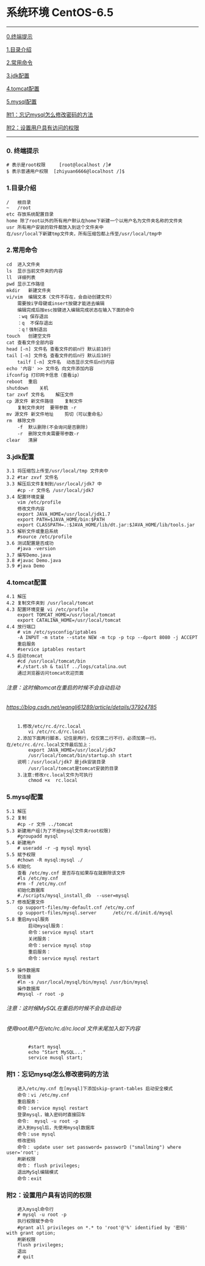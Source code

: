 # 系统环境 CentOS-6.5 
------------

[0.终端提示](https://github.com/zhiyuan6666/Java/blob/master/linux.md#0-%E7%BB%88%E7%AB%AF%E6%8F%90%E7%A4%BA "0.终端提示")

[1.目录介绍](https://github.com/zhiyuan6666/Java/blob/master/linux.md#0-%E7%BB%88%E7%AB%AF%E6%8F%90%E7%A4%BA "1.目录介绍")

[2.常用命令](https://github.com/zhiyuan6666/Java/blob/master/linux.md#0-%E7%BB%88%E7%AB%AF%E6%8F%90%E7%A4%BA "2.常用命令")

[3.jdk配置](https://github.com/zhiyuan6666/Java/blob/master/linux.md#0-%E7%BB%88%E7%AB%AF%E6%8F%90%E7%A4%BA "3.jdk配置")

[4.tomcat配置](https://github.com/zhiyuan6666/Java/blob/master/linux.md#0-%E7%BB%88%E7%AB%AF%E6%8F%90%E7%A4%BA "4.tomcat配置")

[5.mysql配置](https://github.com/zhiyuan6666/Java/blob/master/linux.md#0-%E7%BB%88%E7%AB%AF%E6%8F%90%E7%A4%BA "5.mysql配置")

[附1：忘记mysql怎么修改密码的方法](https://github.com/zhiyuan6666/Java/blob/master/linux.md#0-%E7%BB%88%E7%AB%AF%E6%8F%90%E7%A4%BA "附1：忘记mysql怎么修改密码的方法")

[附2：设置用户具有访问的权限](https://github.com/zhiyuan6666/Java/blob/master/linux.md#0-%E7%BB%88%E7%AB%AF%E6%8F%90%E7%A4%BA "附2：设置用户具有访问的权限")

------------

### 0. 终端提示 
	# 表示是root权限 	[root@localhost /]#
	$ 表示普通用户权限	[zhiyuan6666@localhost /]$ 
	
### 1.目录介绍
	/	根目录
	~	/root
	etc	存放系统配置目录
	home 除了root以外的所有用户默认在home下新建一个以用户名为文件夹名称的文件夹
	usr	所有用户安装的软件都放入到这个文件夹中
	在/usr/local下新建tmp文件夹，所有压缩包都上传至/usr/local/tmp中
### 2.常用命令
	cd	进入文件夹
	ls	显示当前文件夹的内容
	ll	详细列表
	pwd	显示工作路径
	mkdir	新建文件夹
	vi/vim	编辑文本（文件不存在，会自动创建文件）
		需要按i字母键或insert按键才能进去编辑
		编辑完成后按esc按键进入编辑完成状态在输入下面的命令
		：wq 保存退出
		：q  不保存退出
		：q！强制退出
	touch	创建空文件
	cat	查看文件全部内容
	head [-n] 文件名 查看文件的前n行 默认前10行
	tail [-n] 文件名 查看文件的后n行 默认后10行
		tailf [-n] 文件名  动态显示文件后n行内容
	echo '内容' >> 文件名 向文件添加内容
	ifconfig 打印网卡信息（查看ip）
	reboot	重启
	shutdown	关机
	tar zxvf 文件名	解压文件
	cp 源文件 新文件路径	复制文件
		复制文件夹时  要带参数 -r
	mv 源文件 新文件地址 	剪切（可以重命名）
	rm	移除文件
		-f	默认删除(不会询问是否删除)
		-r	删除文件夹需要带参数-r
	clear	清屏
### 3.jdk配置
	3.1 将压缩包上传至/usr/local/tmp 文件夹中
	3.2 #tar zxvf 文件名
	3.3 解压后文件复制到/usr/local/jdk7 中
		#cp -r 文件名 /usr/local/jdk7
	3.4 配置环境变量
		vim /etc/profile
		修改文件内容
		export JAVA_HOME=/usr/local/jdk1.7
		export PATH=$JAVA_HOME/bin:$PATH
		export CLASSPATH=.:$JAVA_HOME/lib/dt.jar:$JAVA_HOME/lib/tools.jar
	3.5 解析文件或重启系统
		#source /etc/profile
	3.6 测试配置是否成功
		#java -version
	3.7 编写Demo.java
	3.8 #javac Demo.java 
	3.9 #java Demo
### 4.tomcat配置
	4.1 解压 
	4.2 复制文件夹到 /usr/local/tomcat
	4.3 配置环境变量 vi /etc/profile
		export TOMCAT_HOME=/usr/local/tomcat
		export CATALINA_HOME=/usr/local/tomcat
	4.4 放行端口
		# vim /etc/sysconfig/iptables
		-A INPUT -m state --state NEW -m tcp -p tcp --dport 8080 -j ACCEPT
		重启服务
		#service iptables restart
	4.5 启动tomcat
		#cd /usr/local/tomcat/bin
		#./start.sh & tailf ../logs/catalina.out
		通过浏览器访问tomcat欢迎页面
###### 	注意：这时候tomcat在重启的时候不会自动启动
###### 	https://blog.csdn.net/wangli61289/article/details/37924785
		1.修改/etc/rc.d/rc.local
			vi /etc/rc.d/rc.local 
		2.添加下面两行脚本，记住是两行，仅仅第二行不行，必须加第一行。在/etc/rc.d/rc.local文件最后加上：
			export JAVA_HOME=/usr/local/jdk7
			/usr/local/tomcat/bin/startup.sh start
		说明：/usr/local/jdk7 是jdk安装目录
			/usr/local/tomcat是tomcat安装的目录
		3.注意:修改rc.local文件为可执行
			chmod +x  rc.local

### 5.mysql配置
	5.1 解压 
	5.2 复制
		#cp -r 文件 ../tomcat
	5.3 新建用户组(为了不给mysql文件夹root权限)
		#groupadd mysql
	5.4 新建用户
		# useradd -r -g mysql mysql
	5.5 赋予权限
		#chown -R mysql:mysql ./
	5.6 初始化
		查看 /etc/my.cnf 是否存在如果存在就删除该文件
		#ls /etc/my.cnf
		#rm -f /etc/my.cnf
		初始化数据库
		#./scripts/mysql_install_db  --user=mysql
	5.7 修改配置文件
		cp support-files/my-default.cnf /etc/my.cnf
		cp support-files/mysql.server      /etc/rc.d/init.d/mysql
	5.8 重启mysql服务
			启动mysql服务：
			命令：service mysql start
			关闭服务：
			命令：service mysql stop
			重启服务：
			命令：service mysql restart

	5.9 操作数据库
		软连接
		#ln -s /usr/local/mysql/bin/mysql /usr/bin/mysql
		操作数据库
		#mysql -r root -p
###### 注意：这时候MySQL在重启的时候不会自动启动
###### 使用root用户在/etc/rc.d/rc.local 文件末尾加入如下内容
			#start mysql
			echo "Start MySQL..."
			service musql start;

### 	附1：忘记mysql怎么修改密码的方法
		进入/etc/my.cnf 在[mysql]下添加skip-grant-tables 启动安全模式
		命令：vi /etc/my.cnf
		重启服务：
		命令：service mysql restart
		登录mysql，输入密码时直接回车
		命令:  mysql -u root -p
		进入到mysql后，先使用mysql数据库
		命令：use mysql
		修改密码
		命令： update user set password= passworD ("smallming") where user='root';
		刷新权限
		命令： flush privileges;
		退出MySql编辑模式
		命令：exit
### 	附2：设置用户具有访问的权限
		进入mysql命令行
		# mysql -u root -p
		执行权限赋予命令
		#grant all privileges on *.* to 'root'@'%' identified by '密码' with grant option;
		刷新权限
		flush privileges;
		退出
		# quit